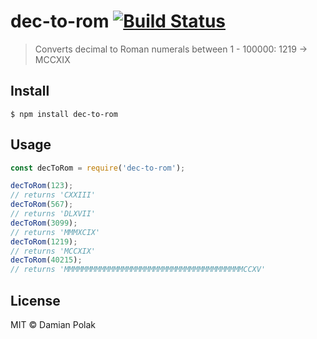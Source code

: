 # dec-to-rom [![Build Status](https://travis-ci.org/damianpolak/dec-to-rom.svg?branch=master)](https://travis-ci.org/damianpolak/dec-to-rom)

> Converts decimal to Roman numerals between 1 - 100000: 1219 → MCCXIX

## Install

```
$ npm install dec-to-rom
```

## Usage

```js
const decToRom = require('dec-to-rom');

decToRom(123);
// returns 'CXXIII'
decToRom(567);
// returns 'DLXVII'
decToRom(3099);
// returns 'MMMXCIX'
decToRom(1219);
// returns 'MCCXIX'
decToRom(40215);
// returns 'MMMMMMMMMMMMMMMMMMMMMMMMMMMMMMMMMMMMMMMMCCXV'
```

## License

MIT © Damian Polak
